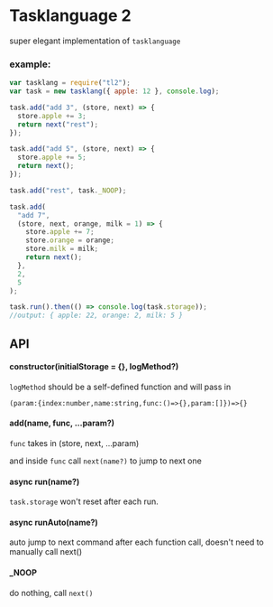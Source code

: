 # Tasklanguage 2

super elegant implementation of `tasklanguage`

### example:

```js
var tasklang = require("tl2");
var task = new tasklang({ apple: 12 }, console.log);

task.add("add 3", (store, next) => {
  store.apple += 3;
  return next("rest");
});

task.add("add 5", (store, next) => {
  store.apple += 5;
  return next();
});

task.add("rest", task._NOOP);

task.add(
  "add 7",
  (store, next, orange, milk = 1) => {
    store.apple += 7;
    store.orange = orange;
    store.milk = milk;
    return next();
  },
  2,
  5
);

task.run().then(() => console.log(task.storage));
//output: { apple: 22, orange: 2, milk: 5 }
```

## API

#### constructor(initialStorage = {}, logMethod?)

`logMethod` should be a self-defined function and will pass in

`(param:{index:number,name:string,func:()=>{},param:[]})=>{}`

#### add(name, func, ...param?)

`func` takes in (store, next, ...param)

and inside `func` call `next(name?)` to jump to next one

#### async run(name?)

`task.storage` won't reset after each run.

#### async runAuto(name?)

auto jump to next command after each function call, doesn't need to manually call next()

#### \_NOOP

do nothing, call `next()`
